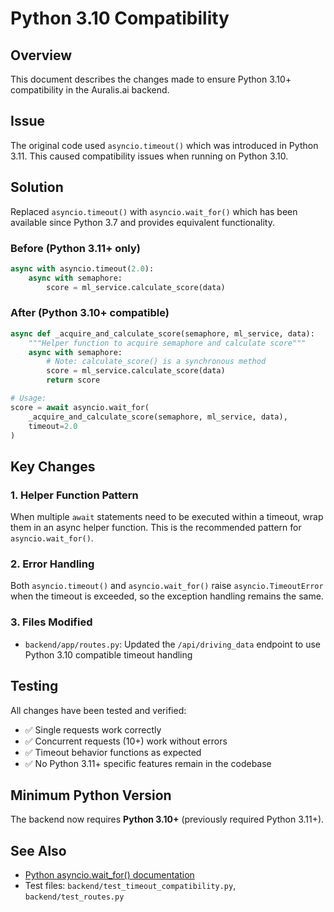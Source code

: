 # Python 3.10 Compatibility

## Overview
This document describes the changes made to ensure Python 3.10+ compatibility in the Auralis.ai backend.

## Issue
The original code used `asyncio.timeout()` which was introduced in Python 3.11. This caused compatibility issues when running on Python 3.10.

## Solution
Replaced `asyncio.timeout()` with `asyncio.wait_for()` which has been available since Python 3.7 and provides equivalent functionality.

### Before (Python 3.11+ only)
```python
async with asyncio.timeout(2.0):
    async with semaphore:
        score = ml_service.calculate_score(data)
```

### After (Python 3.10+ compatible)
```python
async def _acquire_and_calculate_score(semaphore, ml_service, data):
    """Helper function to acquire semaphore and calculate score"""
    async with semaphore:
        # Note: calculate_score() is a synchronous method
        score = ml_service.calculate_score(data)
        return score

# Usage:
score = await asyncio.wait_for(
    _acquire_and_calculate_score(semaphore, ml_service, data),
    timeout=2.0
)
```

## Key Changes

### 1. Helper Function Pattern
When multiple `await` statements need to be executed within a timeout, wrap them in an async helper function. This is the recommended pattern for `asyncio.wait_for()`.

### 2. Error Handling
Both `asyncio.timeout()` and `asyncio.wait_for()` raise `asyncio.TimeoutError` when the timeout is exceeded, so the exception handling remains the same.

### 3. Files Modified
- `backend/app/routes.py`: Updated the `/api/driving_data` endpoint to use Python 3.10 compatible timeout handling

## Testing
All changes have been tested and verified:
- ✅ Single requests work correctly
- ✅ Concurrent requests (10+) work without errors
- ✅ Timeout behavior functions as expected
- ✅ No Python 3.11+ specific features remain in the codebase

## Minimum Python Version
The backend now requires **Python 3.10+** (previously required Python 3.11+).

## See Also
- [Python asyncio.wait_for() documentation](https://docs.python.org/3/library/asyncio-task.html#asyncio.wait_for)
- Test files: `backend/test_timeout_compatibility.py`, `backend/test_routes.py`
